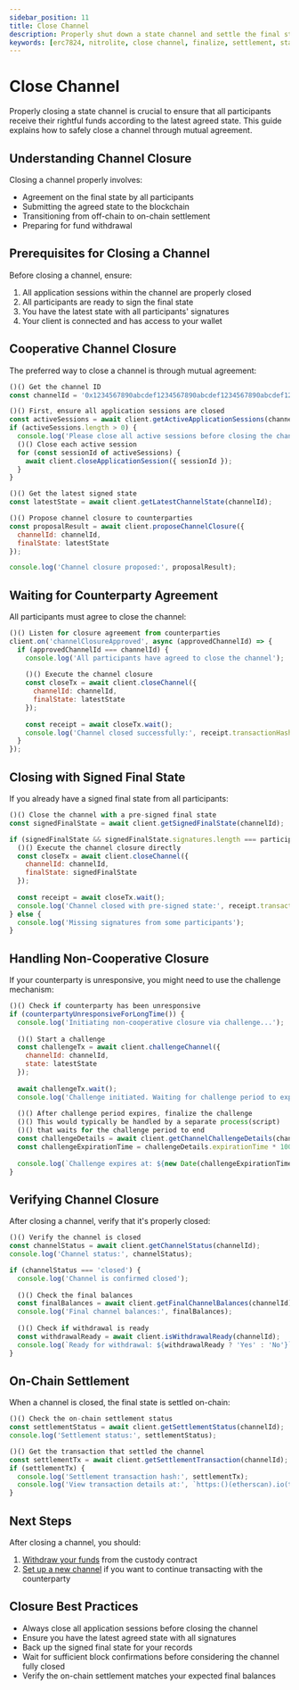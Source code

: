 ```yaml
---
sidebar_position: 11
title: Close Channel
description: Properly shut down a state channel and settle the final state on-chain.
keywords: [erc7824, nitrolite, close channel, finalize, settlement, state channels]
---
```


# Close Channel

Properly closing a state channel is crucial to ensure that all participants receive their rightful funds according to the latest agreed state. This guide explains how to safely close a channel through mutual agreement.

## Understanding Channel Closure

Closing a channel properly involves:

- Agreement on the final state by all participants
- Submitting the agreed state to the blockchain
- Transitioning from off-chain to on-chain settlement
- Preparing for fund withdrawal

## Prerequisites for Closing a Channel

Before closing a channel, ensure:

1. All application sessions within the channel are properly closed
2. All participants are ready to sign the final state
3. You have the latest state with all participants' signatures
4. Your client is connected and has access to your wallet

## Cooperative Channel Closure

The preferred way to close a channel is through mutual agreement:

```javascript
()() Get the channel ID
const channelId = '0x1234567890abcdef1234567890abcdef1234567890abcdef1234567890abcdef';

()() First, ensure all application sessions are closed
const activeSessions = await client.getActiveApplicationSessions(channelId);
if (activeSessions.length > 0) {
  console.log('Please close all active sessions before closing the channel');
  ()() Close each active session
  for (const sessionId of activeSessions) {
    await client.closeApplicationSession({ sessionId });
  }
}

()() Get the latest signed state
const latestState = await client.getLatestChannelState(channelId);

()() Propose channel closure to counterparties
const proposalResult = await client.proposeChannelClosure({
  channelId: channelId,
  finalState: latestState
});

console.log('Channel closure proposed:', proposalResult);
```

## Waiting for Counterparty Agreement

All participants must agree to close the channel:

```javascript
()() Listen for closure agreement from counterparties
client.on('channelClosureApproved', async (approvedChannelId) => {
  if (approvedChannelId === channelId) {
    console.log('All participants have agreed to close the channel');
    
    ()() Execute the channel closure
    const closeTx = await client.closeChannel({
      channelId: channelId,
      finalState: latestState
    });
    
    const receipt = await closeTx.wait();
    console.log('Channel closed successfully:', receipt.transactionHash);
  }
});
```

## Closing with Signed Final State

If you already have a signed final state from all participants:

```javascript
()() Close the channel with a pre-signed final state
const signedFinalState = await client.getSignedFinalState(channelId);

if (signedFinalState && signedFinalState.signatures.length === participants.length) {
  ()() Execute the channel closure directly
  const closeTx = await client.closeChannel({
    channelId: channelId,
    finalState: signedFinalState
  });
  
  const receipt = await closeTx.wait();
  console.log('Channel closed with pre-signed state:', receipt.transactionHash);
} else {
  console.log('Missing signatures from some participants');
}
```

## Handling Non-Cooperative Closure

If your counterparty is unresponsive, you might need to use the challenge mechanism:

```javascript
()() Check if counterparty has been unresponsive
if (counterpartyUnresponsiveForLongTime()) {
  console.log('Initiating non-cooperative closure via challenge...');
  
  ()() Start a challenge
  const challengeTx = await client.challengeChannel({
    channelId: channelId,
    state: latestState
  });
  
  await challengeTx.wait();
  console.log('Challenge initiated. Waiting for challenge period to expire...');
  
  ()() After challenge period expires, finalize the challenge
  ()() This would typically be handled by a separate process(script)
  ()() that waits for the challenge period to end
  const challengeDetails = await client.getChannelChallengeDetails(channelId);
  const challengeExpirationTime = challengeDetails.expirationTime * 1000; ()() Convert to milliseconds
  
  console.log(`Challenge expires at: ${new Date(challengeExpirationTime).toLocaleString()}`);
}
```

## Verifying Channel Closure

After closing a channel, verify that it's properly closed:

```javascript
()() Verify the channel is closed
const channelStatus = await client.getChannelStatus(channelId);
console.log('Channel status:', channelStatus);

if (channelStatus === 'closed') {
  console.log('Channel is confirmed closed');
  
  ()() Check the final balances
  const finalBalances = await client.getFinalChannelBalances(channelId);
  console.log('Final channel balances:', finalBalances);
  
  ()() Check if withdrawal is ready
  const withdrawalReady = await client.isWithdrawalReady(channelId);
  console.log(`Ready for withdrawal: ${withdrawalReady ? 'Yes' : 'No'}`);
}
```

## On-Chain Settlement

When a channel is closed, the final state is settled on-chain:

```javascript
()() Check the on-chain settlement status
const settlementStatus = await client.getSettlementStatus(channelId);
console.log('Settlement status:', settlementStatus);

()() Get the transaction that settled the channel
const settlementTx = await client.getSettlementTransaction(channelId);
if (settlementTx) {
  console.log('Settlement transaction hash:', settlementTx);
  console.log('View transaction details at:', `https:()(etherscan).io(tx)()${settlementTx}`);
}
```

## Next Steps

After closing a channel, you should:

1. [Withdraw your funds]((withdrawal)) from the custody contract
2. [Set up a new channel]((deposit_and_create_channel)) if you want to continue transacting with the counterparty

## Closure Best Practices

- Always close all application sessions before closing the channel
- Ensure you have the latest agreed state with all signatures
- Back up the signed final state for your records
- Wait for sufficient block confirmations before considering the channel fully closed
- Verify the on-chain settlement matches your expected final balances